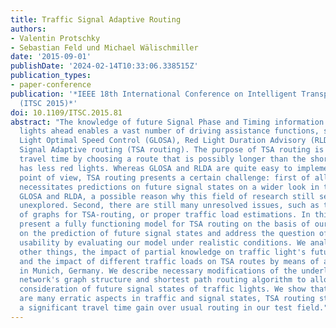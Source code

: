 ```yaml
---
title: Traffic Signal Adaptive Routing
authors:
- Valentin Protschky
- Sebastian Feld und Michael Wälischmiller
date: '2015-09-01'
publishDate: '2024-02-14T10:33:06.338515Z'
publication_types:
- paper-conference
publication: '*IEEE 18th International Conference on Intelligent Transportation Systems
  (ITSC 2015)*'
doi: 10.1109/ITSC.2015.81
abstract: "The knowledge of future Signal Phase and Timing information (SPaT) of traffic
  lights ahead enables a vast number of driving assistance functions, such as Green
  Light Optimal Speed Control (GLOSA), Red Light Duration Advisory (RLDA) or Traffic
  Signal Adaptive routing (TSA routing). The purpose of TSA routing is to reduce the
  travel time by choosing a route that is possibly longer than the shortest one but
  has less red lights. Whereas GLOSA and RLDA are quite easy to implement from a scientific
  point of view, TSA routing presents a certain challenge: first of all, TSA routing
  necessitates predictions on future signal states on a wider look in the future than
  GLOSA and RLDA, a possible reason why this field of research still seems rather
  unexplored. Second, there are still many unresolved issues, such as the inadequacy
  of graphs for TSA-routing, or proper traffic load estimations. In this paper, we
  present a fully functioning model for TSA routing on the basis of our forgoing research
  on the prediction of future signal states and address the question of practical
  usability by evaluating our model under realistic conditions. We analyze, among
  other things, the impact of partial knowledge on traffic light's future signal states
  and the impact of different traffic loads on TSA routes by means of a test field
  in Munich, Germany. We describe necessary modifications of the underlying transportation
  network's graph structure and shortest path routing algorithm to allow routing under
  consideration of future signal states of traffic lights. We show that, albeit there
  are many erratic aspects in traffic and signal states, TSA routing still reaches
  a significant travel time gain over usual routing in our test field."
---
```

